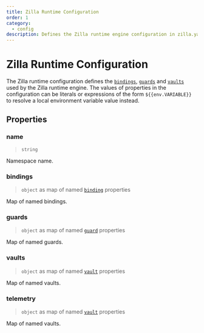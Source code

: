 ```yaml
---
title: Zilla Runtime Configuration
order: 1
category:
  - config
description: Defines the Zilla runtime engine configuration in zilla.yaml
---
```


# Zilla Runtime Configuration

The Zilla runtime configuration defines the [`bindings`](binding/README.md), [`guards`](guard/README.md) and [`vaults`](vault/README.md) used by the Zilla runtime engine. The values of properties in the configuration can be literals or expressions of the form `${{env.VARIABLE}}` to resolve a local environment variable value instead.

## Properties

### name

> `string`

Namespace name.

### bindings

> `object` as map of named [`binding`](binding/README.md) properties

Map of named bindings.

### guards

> `object` as map of named [`guard`](guard/README.md) properties

Map of named guards.

### vaults

> `object` as map of named [`vault`](vault/README.md) properties

Map of named vaults.

### telemetry

> `object` as map of named [`vault`](vault/README.md) properties

Map of named vaults.
